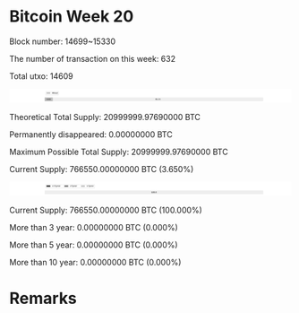 # Bitcoin Week 20

Block number: 14699~15330

The number of transaction on this week: 632

Total utxo: 14609

![](../images/mined_week20.png)

Theoretical Total Supply: 20999999.97690000 BTC

Permanently disappeared: 0.00000000 BTC

Maximum Possible Total Supply: 20999999.97690000 BTC

Current Supply: 766550.00000000 BTC (3.650%)

![](../images/year_week20.png)


Current Supply: 766550.00000000 BTC (100.000%)

More than 3 year: 0.00000000 BTC (0.000%)

More than 5 year: 0.00000000 BTC (0.000%)

More than 10 year: 0.00000000 BTC (0.000%)

# Remarks

